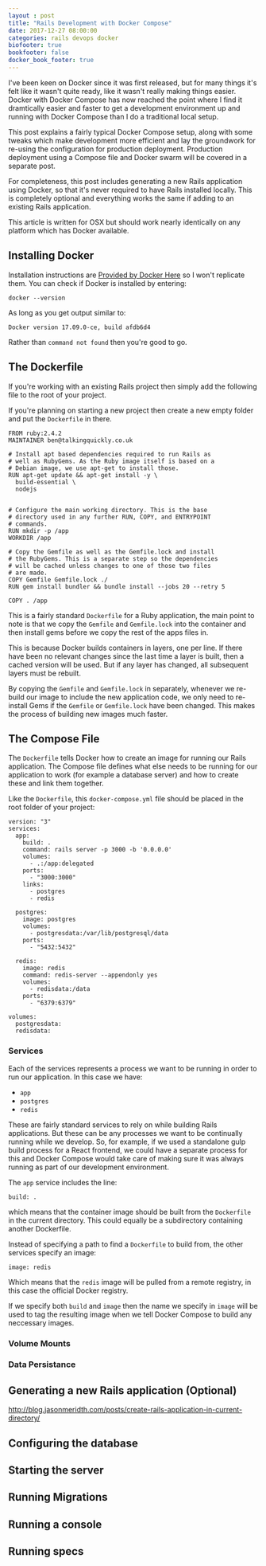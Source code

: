 ```yaml
---
layout : post
title: "Rails Development with Docker Compose"
date: 2017-12-27 08:00:00
categories: rails devops docker
biofooter: true
bookfooter: false
docker_book_footer: true
---
```


I've been keen on Docker since it was first released, but for many
things it's felt like it wasn't quite ready, like it wasn't really
making things easier. Docker with Docker Compose has now reached the
point where I find it dramtically easier and faster to get a
development environment up and running with Docker Compose than I do a
traditional local setup.

This post explains a fairly typical Docker Compose setup, along with
some tweaks which make development more efficient and lay the groundwork
for re-using the configuration for production deployment. Production
deployment using a Compose file and Docker swarm will be covered in a
separate post.

For completeness, this post includes generating a new Rails application
using Docker, so that it's never required to have Rails installed
locally. This is completely optional and everything works the same if
adding to an existing Rails application.

This article is written for OSX but should work nearly identically on
any platform which has Docker available.

## Installing Docker

Installation instructions are [Provided by
Docker Here](https://docs.docker.com/engine/installation/) so I won't
replicate them. You can check if Docker is installed by entering:

```
docker --version
```

As long as you get output similar to:

```
Docker version 17.09.0-ce, build afdb6d4
```

Rather than `command not found` then you're good to go.

## The Dockerfile

If you're working with an existing Rails project then simply add the
following file to the root of your project.

If you're planning on starting a new project then create a new empty
folder and put the `Dockerfile` in there.

```
FROM ruby:2.4.2
MAINTAINER ben@talkingquickly.co.uk

# Install apt based dependencies required to run Rails as
# well as RubyGems. As the Ruby image itself is based on a
# Debian image, we use apt-get to install those.
RUN apt-get update && apt-get install -y \ 
  build-essential \ 
  nodejs


# Configure the main working directory. This is the base
# directory used in any further RUN, COPY, and ENTRYPOINT
# commands.
RUN mkdir -p /app
WORKDIR /app

# Copy the Gemfile as well as the Gemfile.lock and install
# the RubyGems. This is a separate step so the dependencies
# will be cached unless changes to one of those two files
# are made.
COPY Gemfile Gemfile.lock ./
RUN gem install bundler && bundle install --jobs 20 --retry 5

COPY . /app
```

This is a fairly standard `Dockerfile` for a Ruby application, the main
point to note is that we copy the `Gemfile` and `Gemfile.lock` into the
container and then install gems before we copy the rest of the apps
files in.

This is because Docker builds containers in layers, one per line. If
there have been no relevant changes since the last time a layer is
built, then a cached version will be used. But if any layer has changed,
all subsequent layers must be rebuilt.

By copying the `Gemfile` and `Gemfile.lock` in separately, whenever we
re-build our image to include the new application code, we only need to
re-install Gems if the `Gemfile` or `Gemfile.lock` have been changed.
This makes the process of building new images much faster.

## The Compose File

The `Dockerfile` tells Docker how to create an image for running our
Rails application. The Compose file defines what else needs to be
running for our application to work (for example a database server) and
how to create these and link them together.

Like the `Dockerfile`, this `docker-compose.yml` file should be placed
in the root folder of your project:

```
version: "3"
services:
  app:
    build: .
    command: rails server -p 3000 -b '0.0.0.0'
    volumes:
      - .:/app:delegated
    ports:
      - "3000:3000"
    links:
      - postgres
      - redis

  postgres:
    image: postgres
    volumes:
      - postgresdata:/var/lib/postgresql/data
    ports:
      - "5432:5432"

  redis:
    image: redis
    command: redis-server --appendonly yes
    volumes:
      - redisdata:/data
    ports:
      - "6379:6379"

volumes:
  postgresdata:
  redisdata:
```

### Services

Each of the services represents a process we want to be running in order
to run our application. In this case we have:

* `app`
* `postgres`
* `redis`

These are fairly standard services to rely on while building Rails
applications. But these can be any processes we want to be continually
running while we develop. So, for example, if we used a standalone gulp
build process for a React frontend, we could have a separate process for
this and Docker Compose would take care of making sure it was always
running as part of our development environment.

The `app` service includes the line:

```
build: .
```

which means that the container image should be built from the
`Dockerfile` in the current directory. This could equally be a
subdirectory containing another Dockerfile.

Instead of specifying a path to find a `Dockerfile` to build from, the
other services specify an image:

```
image: redis
```

Which means that the `redis` image will be pulled from a remote
registry, in this case the official Docker registry.

If we specify both `build` and `image` then the name we specify in
`image` will be used to tag the resulting image when we tell Docker
Compose to build any neccessary images.

### Volume Mounts

### Data Persistance

## Generating a new Rails application (Optional)

<http://blog.jasonmeridth.com/posts/create-rails-application-in-current-directory/>

## Configuring the database

## Starting the server

## Running Migrations

## Running a console

## Running specs
